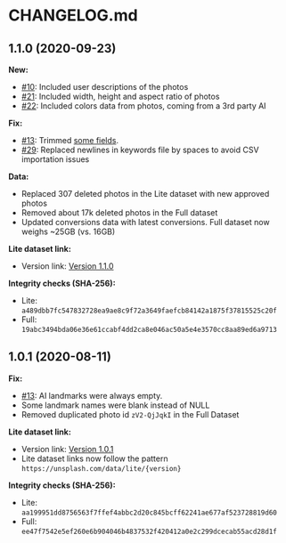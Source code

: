 # CHANGELOG.md

## 1.1.0 (2020-09-23)

**New:**
- [#10](https://github.com/unsplash/datasets/issues/10): Included user descriptions of the photos 
- [#21](https://github.com/unsplash/datasets/issues/21): Included width, height and aspect ratio of photos
- [#22](https://github.com/unsplash/datasets/issues/22): Included colors data from photos, coming from a 3rd party AI

**Fix:**

- [#13](https://github.com/unsplash/datasets/issues/13): Trimmed [some fields](https://github.com/unsplash/datasets/issues/13#issuecomment-674709294).
- [#29](https://github.com/unsplash/datasets/issues/29): Replaced newlines in keywords file by spaces to avoid CSV importation issues

**Data:**
- Replaced 307 deleted photos in the Lite dataset with new approved photos
- Removed about 17k deleted photos in the Full dataset
- Updated conversions data with latest conversions. Full dataset now weighs ~25GB (vs. 16GB)

**Lite dataset link:**

  - Version link: [Version 1.1.0](https://unsplash.com/data/lite/1.1.0)

**Integrity checks (SHA-256):**
  - Lite: `a489dbb7fc547832728ea9ae8c9f72a3649faefcb84142a1875f37815525c20f`
  - Full: `19abc3494bda06e36e61ccabf4dd2ca8e046ac50a5e4e3570cc8aa89ed6a9713`

## 1.0.1 (2020-08-11)

**Fix:**

  - [#13](https://github.com/unsplash/datasets/issues/13): AI landmarks were always empty.
  - Some landmark names were blank instead of NULL
  - Removed duplicated photo id `zV2-QjJqkI` in the Full Dataset

**Lite dataset link:**

  - Version link: [Version 1.0.1](https://unsplash.com/data/lite/1.0.1)
  - Lite dataset links now follow the pattern `https://unsplash.com/data/lite/{version}`

**Integrity checks (SHA-256):**
  - Lite: `aa199951dd8756563f7ffef4abbc2d20c845bcff62241ae677af523728819d60`
  - Full: `ee47f7542e5ef260e6b904046b4837532f420412a0e2c299dcecab55acd28d1f`
